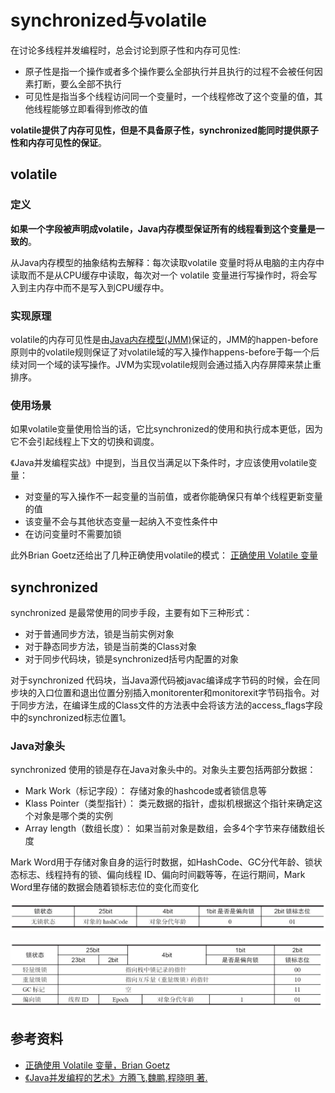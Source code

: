 # synchronized与volatile

在讨论多线程并发编程时，总会讨论到原子性和内存可见性:

+ 原子性是指一个操作或者多个操作要么全部执行并且执行的过程不会被任何因素打断，要么全部不执行
+ 可见性是指当多个线程访问同一个变量时，一个线程修改了这个变量的值，其他线程能够立即看得到修改的值

__volatile提供了内存可见性，但是不具备原子性，synchronized能同时提供原子性和内存可见性的保证__。


## volatile

### 定义

__如果一个字段被声明成volatile，Java内存模型保证所有的线程看到这个变量是一致的__。

从Java内存模型的抽象结构去解释：每次读取volatile 变量时将从电脑的主内存中读取而不是从CPU缓存中读取，每次对一个 volatile 变量进行写操作时，将会写入到主内存中而不是写入到CPU缓存中。

### 实现原理

volatile的内存可见性是由[Java内存模型(JMM)](JMM.md)保证的，JMM的happen-before原则中的volatile规则保证了对volatile域的写入操作happens-before于每一个后续对同一个域的读写操作。JVM为实现volatile规则会通过插入内存屏障来禁止重排序。

### 使用场景

如果volatile变量使用恰当的话，它比synchronized的使用和执行成本更低，因为它不会引起线程上下文的切换和调度。

《Java并发编程实战》中提到，当且仅当满足以下条件时，才应该使用volatile变量：

+ 对变量的写入操作不一起变量的当前值，或者你能确保只有单个线程更新变量的值
+ 该变量不会与其他状态变量一起纳入不变性条件中
+ 在访问变量时不需要加锁

此外Brian Goetz还给出了几种正确使用volatile的模式： [正确使用 Volatile 变量](https://www.ibm.com/developerworks/cn/java/j-jtp06197.html)

## synchronized

synchronized 是最常使用的同步手段，主要有如下三种形式：

+ 对于普通同步方法，锁是当前实例对象
+ 对于静态同步方法，锁是当前类的Class对象
+ 对于同步代码块，锁是synchronized括号内配置的对象

对于synchronized 代码块，当Java源代码被javac编译成字节码的时候，会在同步块的入口位置和退出位置分别插入monitorenter和monitorexit字节码指令。对于同步方法，在编译生成的Class文件的方法表中会将该方法的access_flags字段中的synchronized标志位置1。

### Java对象头

synchronized 使用的锁是存在Java对象头中的。对象头主要包括两部分数据：

+ Mark Work（标记字段）： 存储对象的hashcode或者锁信息等
+ Klass Pointer（类型指针）： 类元数据的指针，虚拟机根据这个指针来确定这个对象是哪个类的实例
+ Array length（数组长度）： 如果当前对象是数组，会多4个字节来存储数组长度

Mark Word用于存储对象自身的运行时数据，如HashCode、GC分代年龄、锁状态标志、线程持有的锁、偏向线程 ID、偏向时间戳等等，在运行期间，Mark Word里存储的数据会随着锁标志位的变化而变化

![](img/mark_word_1.png)

![](img/mark_word_2.png)



## 参考资料

+ [正确使用 Volatile 变量，Brian Goetz](https://www.ibm.com/developerworks/cn/java/j-jtp06197.html)
+ [《Java并发编程的艺术》方腾飞,魏鹏,程晓明 著. ](https://www.amazon.cn/dp/B012NDCEA0/ref=sr_1_1?ie=UTF8&qid=1520002234&sr=8-1&keywords=Java%E5%B9%B6%E5%8F%91%E7%BC%96%E7%A8%8B%E7%9A%84%E8%89%BA%E6%9C%AF)
